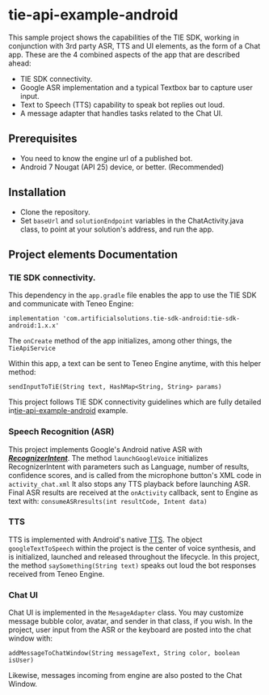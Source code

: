 # tie-api-example-android
This sample project shows the capabilities of the TIE SDK, working in conjunction with 3rd party ASR, TTS and UI elements, as the form of a Chat app. These are the 4 combined aspects of the app that are described ahead:
   - TIE SDK connectivity.
   - Google ASR implementation and a typical Textbox bar to capture user input. 
   - Text to Speech (TTS) capability to speak bot replies out loud.
   - A message adapter that handles tasks related to the Chat UI.


## Prerequisites
   - You need to know the engine url of a published bot.
   - Android 7 Nougat (API 25) device, or better. (Recommended)

## Installation
   - Clone the repository.
   - Set ```baseUrl``` and ```solutionEndpoint``` variables in the ChatActivity.java class, to point at your solution's address, and        run the app.


## Project elements Documentation
### TIE SDK connectivity.
This dependency in the ```app.gradle``` file enables the app to use the TIE SDK and communicate with Teneo Engine:
```
implementation 'com.artificialsolutions.tie-sdk-android:tie-sdk-android:1.x.x'
```
The ```onCreate``` method of the app initializes, among other things, the ```TieApiService```

Within this app, a text can be sent to Teneo Engine anytime, with this helper method:
```
sendInputToTiE(String text, HashMap<String, String> params)
```
This project follows TIE SDK connectivity guidelines which are fully detailed in[tie-api-example-android](https://github.com/artificialsolutions/tie-api-example-android) example.

### Speech Recognition (ASR)
This project implements Google's Android native ASR with [***RecognizerIntent***](https://developer.android.com/reference/android/speech/RecognizerIntent).
The method ```launchGoogleVoice``` initializes RecognizerIntent with parameters such as Language, number of results, confidence scores, and is called from the microphone button's XML code in ```activity_chat.xml``` It also stops any TTS playback before launching ASR.
Final ASR results are received at the ```onActivity``` callback, sent to Engine as text with:
```consumeASRresults(int resultCode, Intent data)```

### TTS
TTS is implemented with Android's native [TTS](https://developer.android.com/reference/android/speech/tts/TextToSpeech). The object ```googleTextToSpeech``` within the project is the center of voice synthesis, and is initialized, launched and released throughout the lifecycle.
In this project, the method ```saySomething(String text)```  speaks out loud the bot responses received from Teneo Engine.

### Chat UI
Chat UI is implemented in the ```MesageAdapter``` class. You may customize message bubble color, avatar, and sender in that class, if you wish. 
In the project, user input from the ASR or the keyboard are posted into the chat window with:
```
addMessageToChatWindow(String messageText, String color, boolean isUser)
```
Likewise, messages incoming from engine are also posted to the Chat Window.
